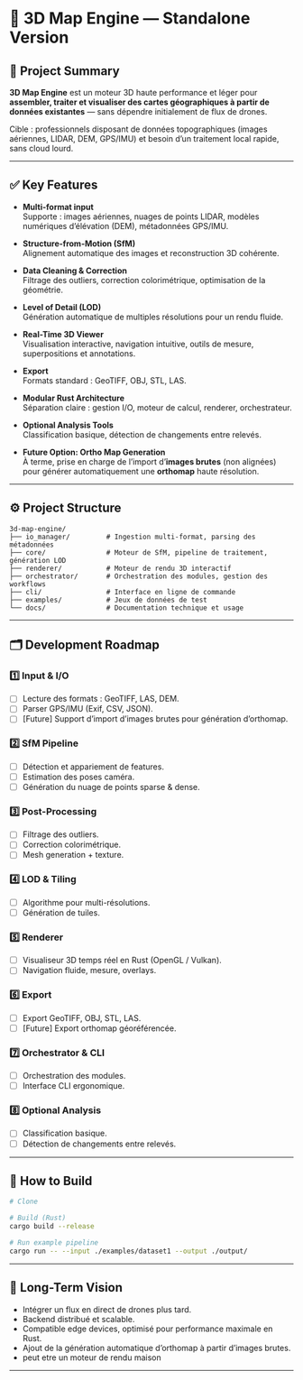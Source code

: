 # 📌 3D Map Engine — Standalone Version

## 🚀 Project Summary

**3D Map Engine** est un moteur 3D haute performance et léger pour **assembler, traiter et visualiser des cartes géographiques à partir de données existantes** — sans dépendre initialement de flux de drones.

Cible : professionnels disposant de données topographiques (images aériennes, LIDAR, DEM, GPS/IMU) et besoin d’un traitement local rapide, sans cloud lourd.

---

## ✅ Key Features

- **Multi-format input**  
  Supporte : images aériennes, nuages de points LIDAR, modèles numériques d’élévation (DEM), métadonnées GPS/IMU.

- **Structure-from-Motion (SfM)**  
  Alignement automatique des images et reconstruction 3D cohérente.

- **Data Cleaning & Correction**  
  Filtrage des outliers, correction colorimétrique, optimisation de la géométrie.

- **Level of Detail (LOD)**  
  Génération automatique de multiples résolutions pour un rendu fluide.

- **Real-Time 3D Viewer**  
  Visualisation interactive, navigation intuitive, outils de mesure, superpositions et annotations.

- **Export**  
  Formats standard : GeoTIFF, OBJ, STL, LAS.

- **Modular Rust Architecture**  
  Séparation claire : gestion I/O, moteur de calcul, renderer, orchestrateur.

- **Optional Analysis Tools**  
  Classification basique, détection de changements entre relevés.

- **Future Option: Ortho Map Generation**  
  À terme, prise en charge de l’import d’**images brutes** (non alignées) pour générer automatiquement une **orthomap** haute résolution.

---

## ⚙️ Project Structure

```plaintext
3d-map-engine/
├── io_manager/         # Ingestion multi-format, parsing des métadonnées
├── core/               # Moteur de SfM, pipeline de traitement, génération LOD
├── renderer/           # Moteur de rendu 3D interactif
├── orchestrator/       # Orchestration des modules, gestion des workflows
├── cli/                # Interface en ligne de commande
├── examples/           # Jeux de données de test
└── docs/               # Documentation technique et usage
```

---

## 🗂️ Development Roadmap

### 1️⃣ **Input & I/O**
- [ ] Lecture des formats : GeoTIFF, LAS, DEM.
- [ ] Parser GPS/IMU (Exif, CSV, JSON).
- [ ] [Future] Support d’import d’images brutes pour génération d’orthomap.

### 2️⃣ **SfM Pipeline**
- [ ] Détection et appariement de features.
- [ ] Estimation des poses caméra.
- [ ] Génération du nuage de points sparse & dense.

### 3️⃣ **Post-Processing**
- [ ] Filtrage des outliers.
- [ ] Correction colorimétrique.
- [ ] Mesh generation + texture.

### 4️⃣ **LOD & Tiling**
- [ ] Algorithme pour multi-résolutions.
- [ ] Génération de tuiles.

### 5️⃣ **Renderer**
- [ ] Visualiseur 3D temps réel en Rust (OpenGL / Vulkan).
- [ ] Navigation fluide, mesure, overlays.

### 6️⃣ **Export**
- [ ] Export GeoTIFF, OBJ, STL, LAS.
- [ ] [Future] Export orthomap géoréférencée.

### 7️⃣ **Orchestrator & CLI**
- [ ] Orchestration des modules.
- [ ] Interface CLI ergonomique.

### 8️⃣ **Optional Analysis**
- [ ] Classification basique.
- [ ] Détection de changements entre relevés.

---

## 📖 How to Build

```bash
# Clone

# Build (Rust)
cargo build --release

# Run example pipeline
cargo run -- --input ./examples/dataset1 --output ./output/
```

---

## 📌 Long-Term Vision

- Intégrer un flux en direct de drones plus tard.
- Backend distribué et scalable.
- Compatible edge devices, optimisé pour performance maximale en Rust.
- Ajout de la génération automatique d’orthomap à partir d’images brutes.
- peut etre un moteur de rendu maison

---
